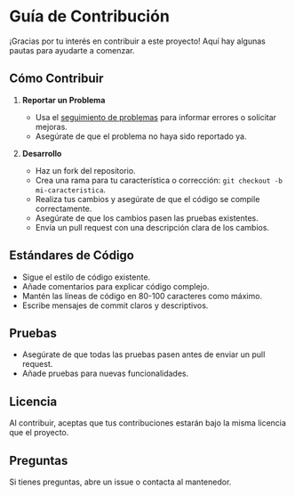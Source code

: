 # Guía de Contribución

¡Gracias por tu interés en contribuir a este proyecto! Aquí hay algunas pautas para ayudarte a comenzar.

## Cómo Contribuir

1. **Reportar un Problema**
   - Usa el [seguimiento de problemas](https://github.com/tu-usuario/recomender_engine_cpp/issues) para informar errores o solicitar mejoras.
   - Asegúrate de que el problema no haya sido reportado ya.

2. **Desarrollo**
   - Haz un fork del repositorio.
   - Crea una rama para tu característica o corrección: `git checkout -b mi-caracteristica`.
   - Realiza tus cambios y asegúrate de que el código se compile correctamente.
   - Asegúrate de que los cambios pasen las pruebas existentes.
   - Envía un pull request con una descripción clara de los cambios.

## Estándares de Código

- Sigue el estilo de código existente.
- Añade comentarios para explicar código complejo.
- Mantén las líneas de código en 80-100 caracteres como máximo.
- Escribe mensajes de commit claros y descriptivos.

## Pruebas

- Asegúrate de que todas las pruebas pasen antes de enviar un pull request.
- Añade pruebas para nuevas funcionalidades.

## Licencia

Al contribuir, aceptas que tus contribuciones estarán bajo la misma licencia que el proyecto.

## Preguntas

Si tienes preguntas, abre un issue o contacta al mantenedor.
